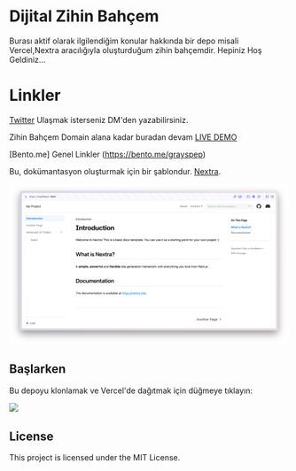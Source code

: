 # Dijital Zihin Bahçem
Burası aktif olarak ilgilendiğim konular hakkında bir depo misali Vercel,Nextra aracılığıyla oluşturduğum  zihin bahçemdir.
Hepiniz Hoş Geldiniz...

# Linkler
[Twitter](https://twitter.com/grayspep) Ulaşmak isterseniz DM'den yazabilirsiniz.

 Zihin Bahçem Domain alana kadar buradan devam [LIVE DEMO](https://my-mind-garden.vercel.app/)

[Bento.me] Genel Linkler (https://bento.me/grayspep)

Bu, dokümantasyon oluşturmak için bir şablondur. [Nextra](https://nextra.site).


[![](.github/screenshot.png)](https://nextra-docs-template.vercel.app)

## Başlarken

Bu depoyu klonlamak ve Vercel'de dağıtmak için düğmeye tıklayın:

[![](https://vercel.com/button)](https://vercel.com/new/clone?s=https%3A%2F%2Fgithub.com%2Fshuding%2Fnextra-docs-template&showOptionalTeamCreation=false)

## License

This project is licensed under the MIT License.
